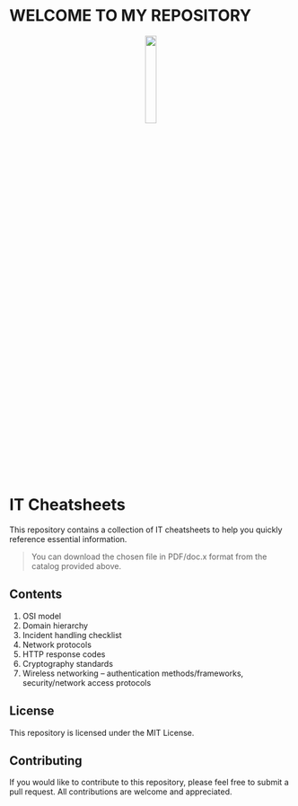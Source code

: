 # WELCOME TO MY REPOSITORY

<p align="center">
<img src="https://i.pinimg.com/originals/71/21/d5/7121d581f292b50843cd7f70d91dd9ef.gif" width="20%">
</p>

# IT Cheatsheets

This repository contains a collection of IT cheatsheets to help you quickly reference essential information.
> You can download the chosen file in PDF/doc.x format from the catalog provided above.

## Contents
1. OSI model
2. Domain hierarchy
3. Incident handling checklist
4. Network protocols
5. HTTP response codes
6. Cryptography standards
7. Wireless networking – authentication methods/frameworks, security/network access protocols

## License

This repository is licensed under the MIT License.

## Contributing

If you would like to contribute to this repository, please feel free to submit a pull request. All contributions are welcome and appreciated.
